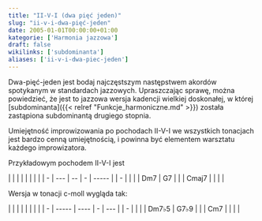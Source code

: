 ```yaml
---
title: "II-V-I (dwa pięć jeden)"
slug: "ii-v-i-dwa-pięć-jeden"
date: 2005-01-01T00:00:00+01:00
kategorie: ['Harmonia jazzowa']
draft: false
wikilinks: ['subdominanta']
aliases: ['ii-v-i-dwa-piec-jeden']
---
```

Dwa-pięć-jeden jest bodaj najczęstszym następstwem akordów spotykanym w
standardach jazzowych. Upraszczając sprawę, można powiedzieć, że jest to
jazzowa wersja kadencji wielkiej doskonałej, w której
[subdominanta]({{< relref "Funkcje_harmoniczne.md" >}}) została zastąpiona subdominantą
drugiego stopnia.

Umiejętność improwizowania po pochodach II-V-I we wszystkich tonacjach
jest bardzo cenną umiejętnością, i powinna być elementem warsztatu
każdego improwizatora.

Przykładowym pochodem II-V-I jest

|   |     |    |   |       |  |   |
| - | --- | -- | - | ----- |  | - |
| | | Dm7 | G7 | | | Cmaj7 |  | | |

Wersja w tonacji c-moll wygląda tak:

|   |       |      |   |     |  |   |
| - | ----- | ---- | - | --- |  | - |
| | | Dm7♭5 | G7♭9 | | | Cm7 |  | | |

